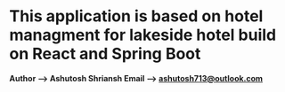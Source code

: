 # This application is based on hotel managment for lakeside hotel build on React and Spring Boot
<b> Author --> Ashutosh Shriansh
Email --> ashutosh713@outlook.com

